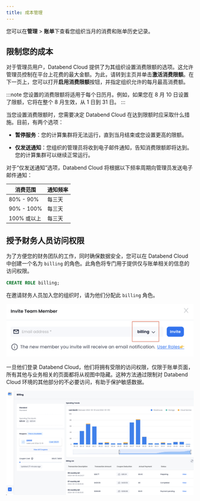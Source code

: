 ```yaml
---
title: 成本管理
---
```


您可以在**管理** > **账单**下查看您组织当月的消费和账单历史记录。

## 限制您的成本

对于管理员用户，Databend Cloud 提供了为其组织设置消费限额的选项。这允许管理员控制在平台上花费的最大金额。为此，请转到主页并单击**激活消费限额**。在下一页上，您可以打开**启用消费限额**按钮，并指定组织允许的每月最高消费额。

:::note
您设置的消费限额将适用于每个日历月。例如，如果您在 8 月 10 日设置了限额，它将在整个 8 月生效，从 1 日到 31 日。
:::

当您设置消费限额时，您需要决定 Databend Cloud 在达到限额时应采取什么措施。目前，有两个选项：

- **暂停服务**：您的计算集群将无法运行，直到当月结束或您设置更高的限额。

- **仅发送通知**：您组织的管理员将收到电子邮件通知，告知消费限额即将达到。您的计算集群可以继续正常运行。

对于“仅发送通知”选项，Databend Cloud 将根据以下频率周期向管理员发送电子邮件通知：

| 消费范围 	| 通知频率 	|
|----------------	|------------------------	|
| 80% - 90%      	| 每三天       	|
| 90% - 100%     	| 每三天       	|
| 100% 或以上     | 每三天       	|

## 授予财务人员访问权限

为了方便您的财务团队的工作，同时确保数据安全，您可以在 Databend Cloud 中创建一个名为 `billing` 的角色。此角色将专门用于提供仅与账单相关的信息的访问权限。

```sql
CREATE ROLE billing;
```

在邀请财务人员加入您的组织时，请为他们分配此 `billing` 角色。

![alt text](../../../../../static/img/documents/pricing-billing/billing-role.png)

一旦他们登录 Databend Cloud，他们将拥有受限的访问权限，仅限于账单页面，所有其他与业务相关的页面都将从视图中隐藏。这种方法通过限制对 Databend Cloud 环境的其他部分的不必要访问，有助于保护敏感数据。

![alt text](../../../../../static/img/documents/pricing-billing/billing-only-view.png)